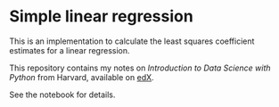 # Simple linear regression

This is an implementation to calculate the least squares coefficient estimates for a linear regression. 

This repository contains my notes on _Introduction to Data Science with Python_ from Harvard, available on [edX](https://learning.edx.org/course/course-v1:HarvardX+CS109x+1T2022/home).



See the notebook for details.
